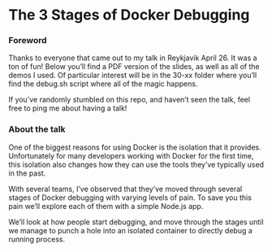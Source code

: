 # The 3 Stages of Docker Debugging

### Foreword
Thanks to everyone that came out to my talk in Reykjavik April 26. It was a ton of fun!   Below you’ll find a PDF version of the slides, as well as all of the demos I used.  Of particular interest will be in the 30-xx folder where you’ll find the debug.sh script where all of the magic happens.

If you’ve randomly stumbled on this repo, and haven’t seen the talk, feel free to ping me about having a talk!

### About the talk

One of the biggest reasons for using Docker is the isolation that it provides.  Unfortunately for many developers working with Docker for the first time, this isolation also changes how they can use the tools they’ve typically used in the past.

With several teams, I’ve observed that they’ve moved through several stages of Docker debugging with varying levels of pain.  To save you this pain we’ll explore each of them with a simple Node.js app.

We’ll look at how people start debugging, and move through the stages until we manage to punch a hole into an isolated container to directly debug a running process.

